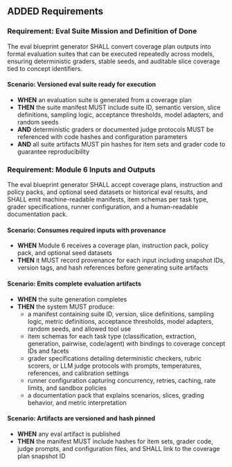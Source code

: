 ## ADDED Requirements
### Requirement: Eval Suite Mission and Definition of Done
The eval blueprint generator SHALL convert coverage plan outputs into formal evaluation suites that can be executed repeatedly across models, ensuring deterministic graders, stable seeds, and auditable slice coverage tied to concept identifiers.

#### Scenario: Versioned eval suite ready for execution
- **WHEN** an evaluation suite is generated from a coverage plan
- **THEN** the suite manifest MUST include suite ID, semantic version, slice definitions, sampling logic, acceptance thresholds, model adapters, and random seeds
- **AND** deterministic graders or documented judge protocols MUST be referenced with code hashes and configuration parameters
- **AND** all suite artifacts MUST pin hashes for item sets and grader code to guarantee reproducibility

### Requirement: Module 6 Inputs and Outputs
The eval blueprint generator SHALL accept coverage plans, instruction and policy packs, and optional seed datasets or historical eval results, and SHALL emit machine-readable manifests, item schemas per task type, grader specifications, runner configuration, and a human-readable documentation pack.

#### Scenario: Consumes required inputs with provenance
- **WHEN** Module 6 receives a coverage plan, instruction pack, policy pack, and optional seed datasets
- **THEN** it MUST record provenance for each input including snapshot IDs, version tags, and hash references before generating suite artifacts

#### Scenario: Emits complete evaluation artifacts
- **WHEN** the suite generation completes
- **THEN** the system MUST produce:
  - a manifest containing suite ID, version, slice definitions, sampling logic, metric definitions, acceptance thresholds, model adapters, random seeds, and allowed tool use
  - item schemas for each task type (classification, extraction, generation, pairwise, code/agent) with bindings to coverage concept IDs and facets
  - grader specifications detailing deterministic checkers, rubric scorers, or LLM judge protocols with prompts, temperatures, references, and calibration settings
  - runner configuration capturing concurrency, retries, caching, rate limits, and sandbox policies
  - a documentation pack that explains scenarios, slices, grading behavior, and metric interpretation

#### Scenario: Artifacts are versioned and hash pinned
- **WHEN** any eval artifact is published
- **THEN** the manifest MUST include hashes for item sets, grader code, judge prompts, and configuration files, and SHALL link to the coverage plan snapshot ID
